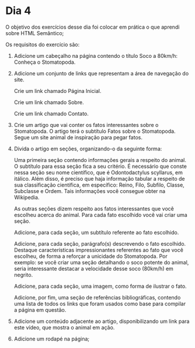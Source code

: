 # Dia 4

O objetivo dos exercícios desse dia foi colocar em prática o que aprendi sobre HTML Semântico;

Os requisitos do exercício são:

1. Adicione um cabeçalho na página contendo o título Soco a 80km/h: Conheça o Stomatopoda.

2. Adicione um conjunto de links que representam a área de navegação do site.
    
    Crie um link chamado Página Inicial.
    
    Crie um link chamado Sobre.
    
    Crie um link chamado Contato.

3. Crie um artigo que vai conter os fatos interessantes sobre o Stomatopoda. O artigo terá o subtítulo Fatos sobre o Stomatopoda. Segue um site animal de inspiração para pegar fatos.

4. Divida o artigo em seções, organizando-o da seguinte forma:

    Uma primeira seção contendo informações gerais a respeito do animal. O subtítulo para essa seção fica a seu critério. É necessário que conste nessa seção seu nome científico, que é Odontodactylus scyllarus, em itálico. Além disso, é preciso que haja informação tabular a respeito de sua classificação científica, em específico: Reino, Filo, Subfilo, Classe, Subclasse e Ordem. Tais informações você consegue obter na Wikipedia.
    
    As outras seções dizem respeito aos fatos interessantes que você escolheu acerca do animal. Para cada fato escolhido você vai criar uma seção.
    
    Adicione, para cada seção, um subtítulo referente ao fato escolhido.
    
    Adicione, para cada seção, parágrafo(s) descrevendo o fato escolhido. Destaque características impressionantes referentes ao fato que você escolheu, de forma a reforçar a unicidade do Stomatopoda. Por exemplo: se você criar uma seção detalhando o soco potente do animal, seria interessante destacar a velocidade desse soco (80km/h) em negrito.
    
    Adicione, para cada seção, uma imagem, como forma de ilustrar o fato.
    
    Adicione, por fim, uma seção de referências bibliográficas, contendo uma lista de todos os links que foram usados como base para compilar a página em questão.

5. Adicione um conteúdo adjacente ao artigo, disponibilizando um link para este vídeo, que mostra o animal em ação.

6. Adicione um rodapé na página;
